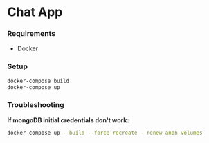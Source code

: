 # Chat App

### Requirements
* Docker

### Setup
```bash
docker-compose build
docker-compose up
```


### Troubleshooting
**If mongoDB initial credentials don't work:**

```bash 
docker-compose up --build --force-recreate --renew-anon-volumes
```
